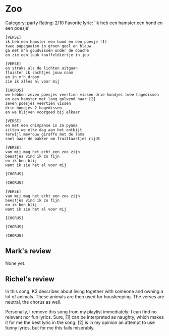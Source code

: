 # Zoo

Category: party
Rating: 2/10
Favorite lyric: 'ik heb een hamster een hond en een poesje'

```
[VERSE]
ik heb een hamster een hond en een poesje [1]
twee papegaaien in groen geel en blauw
ga met m'n goudvissen onder de douche
en zie een leuk knuffeldiertje in jou

[VERSE]
en straks als de lichten uitgaan
fluister ik zachtjes jouw naam
en in m'n droom
zie ik alles al voor mij

[CHORUS]
we hebben zeven poesjes veertien vissen drie hondjes twee hagedissen
en een hamster met lang golvend haar [2]
zeven poesjes veertien vissen
drie hondjes 2 hagedissen
en we blijven voorgoed bij elkaar

[VERSE]
en met een chimpanse in zn pyama
zitten we elke dag aan het ontbijt
terwijl mevrouw giraffe met de lama
snel naar de bakker om fruittaartjes rijdt

[VERSE]
van mij mag het echt een zoo zijn
beestjes vind ik zo fijn
en ik ben blij
want ik zie het al voor mij

[CHORUS]

[CHORUS]

[VERSE]
van mij mag het echt een zoo zijn
beestjes vind ik zo fijn
en ik ben blij
want ik zie het al voor mij

[CHORUS]

[CHORUS]

[CHORUS]
```

## Mark's review

None yet.

## Richel's review

In this song, K3 describes about living together with someone and owning
a lot of animals. These animals are then used for houskeeping. The
verses are neutral, the chorus as well.

Personally, I remove this song from my playlist immediately: I can find
no relevant nor fun lyrics. Sure, [1] can be interpreted as naughty,
which makes it for me the best lyric in the song. [2] is in my opinion
an attempt to use funny lyrics, but for me this fails miserably.